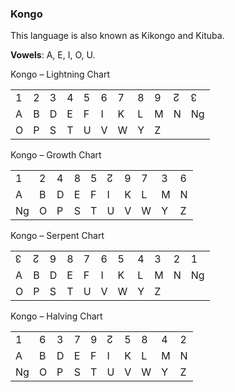 ### <span id="anchor-71"></span>Kongo

This language is also known as Kikongo and Kituba.

**Vowels**: A, E, I, O, U.

Kongo – Lightning Chart

|   |   |   |   |   |   |   |   |   |   |    |
| - | - | - | - | - | - | - | - | - | - | -- |
| 1 | 2 | 3 | 4 | 5 | 6 | 7 | 8 | 9 | ↊ | ↋  |
| A | B | D | E | F | I | K | L | M | N | Ng |
| O | P | S | T | U | V | W | Y | Z |   |    |

Kongo – Growth Chart

|    |   |   |   |   |   |   |   |   |   |
| -- | - | - | - | - | - | - | - | - | - |
| 1  | 2 | 4 | 8 | 5 | ↊ | 9 | 7 | 3 | 6 |
| A  | B | D | E | F | I | K | L | M | N |
| Ng | O | P | S | T | U | V | W | Y | Z |

Kongo – Serpent Chart

|   |   |   |   |   |   |   |   |   |   |    |
| - | - | - | - | - | - | - | - | - | - | -- |
| ↋ | ↊ | 9 | 8 | 7 | 6 | 5 | 4 | 3 | 2 | 1  |
| A | B | D | E | F | I | K | L | M | N | Ng |
| O | P | S | T | U | V | W | Y | Z |   |    |

Kongo – Halving Chart

|    |   |   |   |   |   |   |   |   |   |
| -- | - | - | - | - | - | - | - | - | - |
| 1  | 6 | 3 | 7 | 9 | ↊ | 5 | 8 | 4 | 2 |
| A  | B | D | E | F | I | K | L | M | N |
| Ng | O | P | S | T | U | V | W | Y | Z |
